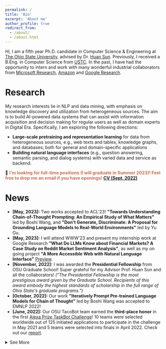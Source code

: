 ```yaml
---
permalink: /
title: 'Bio'
excerpt: 'About me'
author_profile: true
redirect_from:
  - /about/
  - /about.html
---
```


_Hi_, I am a fifth year Ph.D. candidate in Computer Science & Engineering at [The Ohio State University](https://www.osu.edu/), advised by Dr. [Huan Sun](http://web.cse.ohio-state.edu/~sun.397/). Previously, I received a B.Eng. in Computer Science from [USTC](https://www.ustc.edu). In the past, I have had the opportunity to intern and work with many wonderful industrial collaborators from [Microsoft Research](https://www.microsoft.com/en-us/research/group/natural-language-processing/people/), [Amazon](https://www.amazon.science/) and [Google Research](https://research.google/).

# Research

My research interests lie in NLP and data mining, with emphasis on knowledge discovery and utilization from heterogeneous sources. The aim is to build AI-powered data systems that can assist with information acquisition and decision making for regular users as well as domain experts in Digital Era. Specifically, I am exploring the following directions:

- **Large-scale pretraining and representation learning** for data from heterogeneous sources, e.g., web texts and tables, knowledge graphs, and databases; both for general and domain-specific applications
- **Building natural language interfaces** (e.g., question answering, semantic parsing, and dialog systems) with varied data and service as backend.

🏴 <b style="color:#C86D52">I'm looking for full-time positions (I will graduate in Summer 2023)! Feel free to drop me an email if you have openings! [CV (Sept. 2022)](/files/cv_extended.pdf)</b>

# News

- **[May, 2023]:** Two works accepted to ACL'23! **"Towards Understanding Chain-of-Thought Prompting: An Empirical Study of What Matters"** led by Boshi Wang, and **"Don't Generate, Discriminate: A Proposal for Grounding Language Models to Real-World Environments"** led by Yu Gu.
- **[May, 2023]:** I will attend WWW'23 and present my internship work at Google Research **"What Do LLMs Know about Financial Markets? A Case Study on Reddit Market Sentiment Analysis"**, as well as my on going project **"A More Accessible Web with Natural Language Interface"** [Preview](https://osu-nlp-group.github.io/Mind2Web/).
- **[November, 2022]:** I was awarded the **Presidential Fellowship** from OSU Graduate School! Super grateful for my Advisor Prof. Huan Sun and all the collaborators! _("The Presidential Fellowship is the most prestigious award given by the Graduate School. Recipients of this award embody the highest standards of scholarship in the full range of Ohio State's graduate programs.")_
- **[October, 2022]:** Our work **"Iteratively Prompt Pre-trained Language Models for Chain of Thought"** led by Boshi Wang was accepted to EMNLP 2022!
- **[June, 2022]:** Our OSU TacoBot team earned the **third-place honor** in the first [Alexa Prize TaskBot Challenge](https://www.amazon.science/alexa-prize/three-top-performers-emerge-in-inaugural-alexa-prize-taskbot-challenge)! 10 teams were selected worldwide out of 125 initiated applications to participate in the challenge in May 2021 and 5 teams were selected into finals in April 2022. Check out our [report](https://arxiv.org/abs/2207.05223).
<details>
  <summary>See More</summary>
  <ul>
    <li><b>[May, 2022]:</b> I will join Google Research NYC this summer as a research intern, working on financial social media analysis.</li>
    <li><b>[Januray, 2022]:</b> Our VLDB'21 paper <b>"TURL: Table Understanding through Representation Learning"</b> was selected for 2022 ACM SIGMOD Research Highlight Award! Check the <a href="https://arxiv.org/abs/2006.14806">paper</a>, <a href="https://sigmodrecord.org/2022/05/02/technical-perspective-of-turl-table-understanding-through-representation-learning/">technical perspective</a>, and <a href="https://www.cse.ohio-state.edu/news/2022/06/2022-sigmod-research-highlight-award-and-2021-bibm-best-paper-award">report</a> on OSU CSE News.</li>
    <li><b>[August, 2021]:</b> Our work <b>"ReasonBert: Pre-trained to Reason with Distant Supervision"</b> was accepted to EMNLP 2021! Find the <a href="https://openreview.net/pdf?id=cGB7CMFtrSx">paper</a> and try the <a href="https://huggingface.co/osunlp/ReasonBERT-RoBERTa-base">pre-trained model</a>.</li>
    <li><b>[August, 2021]:</b> I will join the <a href="https://cse.osu.edu/news/2021/06/osu-team-selected-participate-first-alexa-prize-taskbot-challenge">OSU Tacobot Team</a> for the <a href="https://www.amazon.science/academic-engagements/ten-university-teams-selected-to-participate-in-alexa-prize-taskbot-challenge">Alexa Prize TaskBot Challenge</a>.</li>
      <li><b>[May, 2021]:</b> I will Join the Amazon Product Graph Team this summer as Applied Scientist Intern, working on information extraction from structured web pages.</li>
      <li><b>[March, 2021]:</b>Our work on <b>“Structure-Grounded Pretraining for Text-to-SQL”</b> was accepted to NAACL 2021!</li>
      <li><b>[October, 2020]:</b>Our work on <b>“Table Understanding through Representation Learning”</b> was accepted to VLDB 2021!</li>
      <li><b>[May, 2020]:</b> I will Join Microsot Research this summer as Research Intern, working on text2SQL.</li>
      <li><b>[August, 2019]:</b> Our work on <b>“Relation Extraction with 2-hop Distant Supervision”</b> was accepted to EMNLP!</li>
    </ul>
</details>
